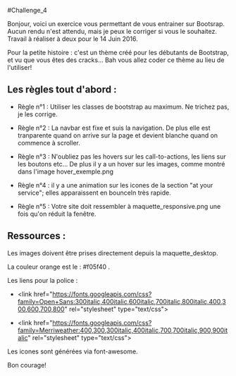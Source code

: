 #Challenge_4

Bonjour, voici un exercice vous permettant de vous entrainer sur Bootsrap. Aucun rendu n'est attendu, mais je peux le corriger si vous le souhaitez. Travail à réaliser à deux pour le 14 Juin 2016.

Pour la petite histoire : c'est un thème créé pour les débutants de Bootstrap, et vu que vous êtes des cracks... Bah vous allez coder ce thème au lieu de l'utiliser!

## Les règles tout d'abord :

* Règle n°1 : Utiliser les classes de bootstrap au maximum. Ne trichez pas, je les corrige.

* Règle n°2 : La navbar est fixe et suis la navigation. De plus elle est tranparente quand on arrive sur la page et devient blanche quand on commence à scroller.

* Règle n°3 : N'oubliez pas les hovers sur les call-to-actions, les liens sur les boutons etc... De plus il y a un hover sur les images, comme montré dans l'image hover_exemple.png

* Règle n°4 : il y a une animation sur les icones de la section "at your service"; elles apparaissent en bounceIn très rapide.

* Règle n°5 : Votre site doit ressembler à maquette_responsive.png une fois qu'on réduit la fenêtre.


## Ressources :

Les images doivent être prises directement depuis la maquette_desktop.

La couleur orange est le : #f05f40 .

Les liens pour la police :

- \<link href="https://fonts.googleapis.com/css?family=Open+Sans:300italic,400italic,600italic,700italic,800italic,400,300,600,700,800" rel="stylesheet" type="text/css"\>

- \<link href="https://fonts.googleapis.com/css?family=Merriweather:400,300,300italic,400italic,700,700italic,900,900italic" rel="stylesheet" type="text/css"\>

Les icones sont générées via font-awesome.

Bon courage!
